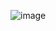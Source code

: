![image](https://github.com/gryrryfh/AI-Graphics/assets/50912987/7034bd54-7fa6-4834-87c3-ac2f5be3e69b)
